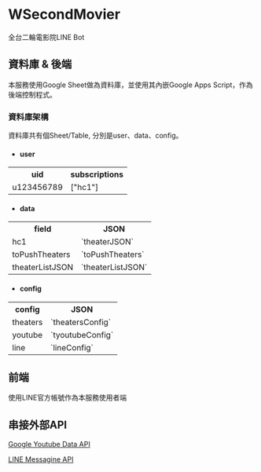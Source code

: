 # WSecondMovier

全台二輪電影院LINE Bot

## 資料庫 & 後端

本服務使用Google Sheet做為資料庫，並使用其內嵌Google Apps Script，作為後端控制程式。

### 資料庫架構

資料庫共有個Sheet/Table, 分別是user、data、config。

+ #### user
<table>
  <tr>
     <th>uid</th>
     <th>subscriptions</th>
  </tr>  
  <tr>
     <td>u123456789</td>
     <td>["hc1"]</td>
  </tr>
</table>

+ #### data
<table>
  <tr>
     <th>field</th>
     <th>JSON</th>
  </tr>
  <tr>
     <td>hc1</td>
     <td>`theaterJSON`</td>
  </tr>
  <tr>
     <td>toPushTheaters</td>
     <td>`toPushTheaters`</td>
  </tr>
  <tr>
     <td>theaterListJSON</td>
     <td>`theaterListJSON`</td>
  </tr>
</table>


+ #### config
<table>
  <tr>
     <th>config</th>
     <th>JSON</th>
  </tr>
  <tr>
     <td>theaters</td>
     <td>`theatersConfig`</td>
  </tr>
  <tr>
     <td>youtube</td>
     <td>`tyoutubeConfig`</td>
  </tr>
  <tr>
     <td>line</td>
     <td>`lineConfig`</td>
  </tr>
</table>

## 前端

使用LINE官方帳號作為本服務使用者端

## 串接外部API

[Google Youtube Data API](https://developers.google.com/youtube/v3)

[LINE Messagine API](https://developers.line.biz/en/reference/messaging-api/)
